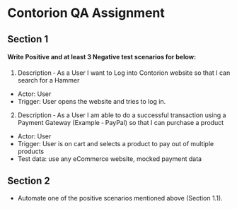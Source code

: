 # Contorion QA  Assignment

## Section 1

#### Write Positive and at least 3 Negative test scenarios for below:

1) Description ‐ As a User I want to Log into Contorion website so that I can search for a Hammer

- Actor: User
- Trigger: User opens the website and tries to log in.

2) Description ‐ As a User I am able to do a successful transaction using a Payment Gateway (Example ‐ PayPal) so that I
   can purchase a product

- Actor: User
- Trigger: User is on cart and selects a product to pay out of multiple products
- Test data: use any eCommerce website, mocked payment data

## Section 2

- Automate one of the positive scenarios mentioned above (Section 1.1).